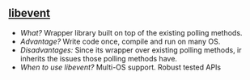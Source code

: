 ## [libevent](https://libevent.org/)
- *What?* Wrapper library built on top of the existing polling methods.  
- *Advantage?* Write code once, compile and run on many OS.
- *Disadvantages:* Since its wrapper over existing polling methods, ir inherits the issues those polling methods have. 
- *When to use libevent?* Multi-OS support. Robust tested APIs
